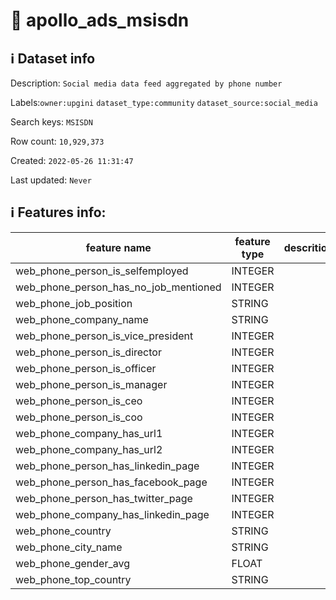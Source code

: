 # 📖 apollo_ads_msisdn 
## ℹ️ Dataset info 
Description: `Social media data feed aggregated by phone number` 

Labels:`owner:upgini` `dataset_type:community` `dataset_source:social_media` 

Search keys: `MSISDN`

Row count: `10,929,373`

Created: `2022-05-26 11:31:47` 

Last updated: `Never` 

## ℹ️ Features info:
|feature name|feature type|descrition|
|---|---|---|
|web_phone_person_is_selfemployed|INTEGER||
|web_phone_person_has_no_job_mentioned|INTEGER||
|web_phone_job_position|STRING||
|web_phone_company_name|STRING||
|web_phone_person_is_vice_president|INTEGER||
|web_phone_person_is_director|INTEGER||
|web_phone_person_is_officer|INTEGER||
|web_phone_person_is_manager|INTEGER||
|web_phone_person_is_ceo|INTEGER||
|web_phone_person_is_coo|INTEGER||
|web_phone_company_has_url1|INTEGER||
|web_phone_company_has_url2|INTEGER||
|web_phone_person_has_linkedin_page|INTEGER||
|web_phone_person_has_facebook_page|INTEGER||
|web_phone_person_has_twitter_page|INTEGER||
|web_phone_company_has_linkedin_page|INTEGER||
|web_phone_country|STRING||
|web_phone_city_name|STRING||
|web_phone_gender_avg|FLOAT||
|web_phone_top_country|STRING||
